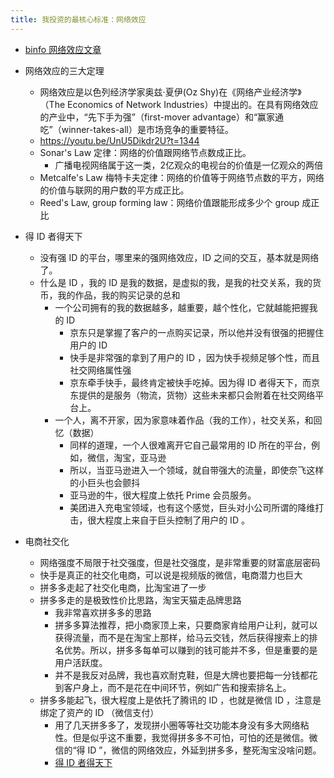 ```yaml
---
title: 我投资的最核心标准：网络效应
---
```



- [binfo 网络效应文章](https://happypeter.github.io/binfo/network-effect)

- 网络效应的三大定理
  - 网络效应是以色列经济学家奥兹·夏伊(Oz Shy)在《网络产业经济学》（The Economics of Network Industries）中提出的。在具有网络效应的产业中，“先下手为强”（first-mover advantage）和“赢家通吃”（winner-takes-all）是市场竞争的重要特征。
  - https://youtu.be/UnU5Dikdr2U?t=1344
  - Sonar's Law 定律：网络的价值跟网络节点数成正比。
    - 广播电视网络属于这一类，2亿观众的电视台的价值是一亿观众的两倍
  - Metcalfe's Law 梅特卡夫定律：网络的价值等于网络节点数的平方，网络的价值与联网的用户数的平方成正比。
  - Reed's Law, group forming law：网络价值跟能形成多少个 group 成正比


- 得 ID 者得天下
  - 没有强 ID 的平台，哪里来的强网络效应，ID 之间的交互，基本就是网络了。
  - 什么是 ID ，我的 ID 是我的数据，是虚拟的我，是我的社交关系，我的货币，我的作品，我的购买记录的总和
    - 一个公司拥有的我的数据越多，越重要，越个性化，它就越能把握我的 ID
      - 京东只是掌握了客户的一点购买记录，所以他并没有很强的把握住用户的 ID
      - 快手是非常强的拿到了用户的 ID ，因为快手视频足够个性，而且社交网络属性强
      - 京东牵手快手，最终肯定被快手吃掉。因为得 ID 者得天下，而京东提供的是服务（物流，货物）这些未来都只会附着在社交网络平台上。
    - 一个人，离不开家，因为家意味着作品（我的工作），社交关系，和回忆（数据）
      - 同样的道理，一个人很难离开它自己最常用的 ID 所在的平台，例如，微信，淘宝，亚马逊
      - 所以，当亚马逊进入一个领域，就自带强大的流量，即使奈飞这样的小巨头也会颤抖
      - 亚马逊的牛，很大程度上依托 Prime 会员服务。
      - 美团进入充电宝领域，也有这个感觉，巨头对小公司所谓的降维打击，很大程度上来自于巨头控制了用户的 ID 。

- 电商社交化
  - 网络强度不局限于社交强度，但是社交强度，是非常重要的财富底层密码
  - 快手是真正的社交化电商，可以说是视频版的微信，电商潜力也巨大
  - 拼多多走起了社交化电商，比淘宝进了一步
  - 拼多多走的是极致性价比思路，淘宝天猫走品牌思路
    - 我非常喜欢拼多多的思路
    - 拼多多算法推荐，把小商家顶上来，只要商家肯给用户让利，就可以获得流量，而不是在淘宝上那样，给马云交钱，然后获得搜索上的排名优势。所以，拼多多每单可以赚到的钱可能并不多，但是重要的是用户活跃度。
    - 并不是我反对品牌，我也喜欢耐克鞋，但是大牌也要把每一分钱都花到客户身上，而不是花在中间环节，例如广告和搜索排名上。
  - 拼多多能起飞，很大程度上是依托了腾讯的 ID ，也就是微信 ID ，注意是绑定了资产的 ID （微信支付）
    - 用了几天拼多多了，发现拼小圈等等社交功能本身没有多大网络粘性。但是似乎这不重要，我觉得拼多多不可怕，可怕的还是微信。微信的“得 ID ”，微信的网络效应，外延到拼多多，整死淘宝没啥问题。
    - [得 ID 者得天下](network-effect)
